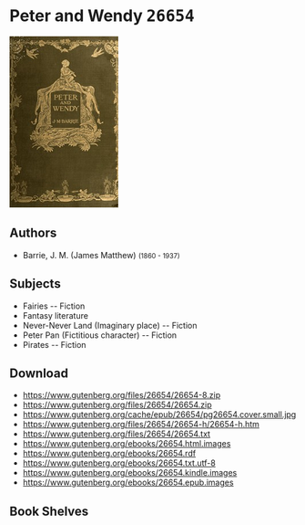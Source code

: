 # Peter and Wendy <kbd>26654</kbd>

![](./cover.medium.jpg "")

## Authors


 - Barrie, J. M. (James Matthew) <small>(1860 - 1937)</small>

## Subjects


 - Fairies -- Fiction
 - Fantasy literature
 - Never-Never Land (Imaginary place) -- Fiction
 - Peter Pan (Fictitious character) -- Fiction
 - Pirates -- Fiction

## Download


 - https://www.gutenberg.org/files/26654/26654-8.zip
 - https://www.gutenberg.org/files/26654/26654.zip
 - https://www.gutenberg.org/cache/epub/26654/pg26654.cover.small.jpg
 - https://www.gutenberg.org/files/26654/26654-h/26654-h.htm
 - https://www.gutenberg.org/files/26654/26654.txt
 - https://www.gutenberg.org/ebooks/26654.html.images
 - https://www.gutenberg.org/ebooks/26654.rdf
 - https://www.gutenberg.org/ebooks/26654.txt.utf-8
 - https://www.gutenberg.org/ebooks/26654.kindle.images
 - https://www.gutenberg.org/ebooks/26654.epub.images

## Book Shelves


